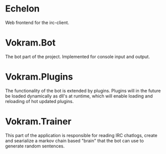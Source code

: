 # Echelon
Web frontend for the irc-client.

# Vokram.Bot
The bot part of the project. Implemented for console input and output.

# Vokram.Plugins
The functionality of the bot is extended by plugins. Plugins will in the future be loaded dynamically as dll's at runtime, which will enable loading and reloading of hot updated plugins.

# Vokram.Trainer
This part of the application is responsible for reading IRC chatlogs, create and searialize a markov chain based "brain" that the bot can use to generate random sentences.

